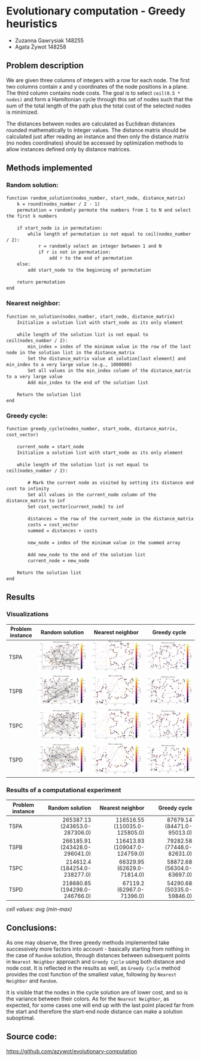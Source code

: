 # Evolutionary computation - Greedy heuristics
- Zuzanna Gawrysiak 148255
- Agata Żywot 148258

## Problem description
We are given three columns of integers with a row for each node. The first two columns contain x and y coordinates of the node positions in a plane. The third column contains node costs. The goal is to select `ceil(0.5 * nodes)`  and form a Hamiltonian cycle through this set of nodes such that the
sum of the total length of the path plus the total cost of the selected nodes is minimized.

The distances between nodes are calculated as Euclidean distances rounded mathematically to integer values. The distance matrix should be calculated just after reading an instance and then only the distance matrix (no nodes coordinates) should be accessed by optimization methods to allow
instances defined only by distance matrices.

## Methods implemented 
### Random solution:
```
function random_solution(nodes_number, start_node, distance_matrix)
    k = round(nodes_number / 2 - 1)
    permutation = randomly permute the numbers from 1 to N and select the first k numbers

    if start_node is in permutation:
        while length of permutation is not equal to ceil(nodes_number / 2):
            r = randomly select an integer between 1 and N
            if r is not in permutation:
                add r to the end of permutation
    else:
        add start_node to the beginning of permutation

    return permutation
end
```
### Nearest neighbor:
```
function nn_solution(nodes_number, start_node, distance_matrix)
    Initialize a solution list with start_node as its only element

    while length of the solution list is not equal to ceil(nodes_number / 2):
        min_index = index of the minimum value in the row of the last node in the solution list in the distance_matrix
        Set the distance_matrix value at solution[last element] and min_index to a very large value (e.g., 1000000)
        Set all values in the min_index column of the distance_matrix to a very large value
        Add min_index to the end of the solution list

    Return the solution list
end

```
### Greedy cycle:
```
function greedy_cycle(nodes_number, start_node, distance_matrix, cost_vector)

    current_node = start_node
    Initialize a solution list with start_node as its only element

    while length of the solution list is not equal to ceil(nodes_number / 2):

        # Mark the current node as visited by setting its distance and cost to infinity
        Set all values in the current_node column of the distance_matrix to inf
        Set cost_vector[current_node] to inf

        distances = the row of the current_node in the distance_matrix
        costs = cost_vector
        summed = distances + costs

        new_node = index of the minimum value in the summed array
        
        Add new_node to the end of the solution list
        current_node = new_node

    Return the solution list
end

```

## Results
### Visualizations
|Problem instance| Random solution | Nearest neighbor | Greedy cycle |
|----------------|-----------------|------------------|--------------|
| TSPA | ![img](TSPA_random_solution_best.png)|![img](TSPA_nn_solution_best.png)|![img](TSPA_greedy_cycle_best.png)|
| TSPB | ![img](TSPB_random_solution_best.png)|![img](TSPB_nn_solution_best.png)|![img](TSPB_greedy_cycle_best.png)|
| TSPC | ![img](TSPC_random_solution_best.png)|![img](TSPC_nn_solution_best.png)|![img](TSPC_greedy_cycle_best.png)|
| TSPD | ![img](TSPD_random_solution_best.png)|![img](TSPD_nn_solution_best.png)|![img](TSPD_greedy_cycle_best.png)|


### Results of a computational experiment
|Problem instance| Random solution | Nearest neighbor | Greedy cycle |
|----------------|----------------:|-----------------:|-------------:|
| TSPA | 265387.13 (243653.0-287306.0) | 116516.55 (110035.0-125805.0)| 87679.14 (84471.0-95013.0) |
| TSPB | 266185.91 (243428.0-296041.0) | 116413.93 (109047.0-124759.0) | 79282.58 (77448.0-82631.0)|
| TSPC | 214612.4 (184254.0-238277.0) | 66329.95 (62629.0-71814.0)| 58872.68 (56304.0-63697.0)|
| TSPD | 218680.85 (194298.0-246766.0)| 67119.2 (62967.0-71396.0)| 54290.68 (50335.0-59846.0)|

*cell values: avg (min-max)*

## Conclusions:
As one may observe, the three greedy methods implemented take successively more factors into account - basically starting from nothing in the case of `Random` solution, through distances between subsequent points in `Nearest Neighbor` approach and `Greedy Cycle` using both distance and node cost. It is reflected in the results as well, as `Greedy Cycle` method provides the cost function of the smallest value, following by `Nearest Neighbor` and `Random`. 

It is visible that the nodes in the cycle solution are of lower cost, and so is the variance between their colors. As for the `Nearest Neighbor`, as expected, for some cases one will end up with the last point placed far from the start and therefore the start-end node distance can make a solution suboptimal.   

## Source code:
https://github.com/azywot/evolutionary-computation
